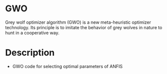 # GWO
Grey wolf optimizer algorithm (GWO) is a new meta-heuristic optimizer technology. Its principle is to imitate the behavior of grey wolves in nature to hunt in a cooperative way.

# Description
- GWO code for selecting optimal parameters of ANFIS

